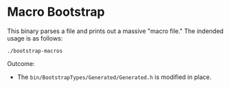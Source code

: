 # Macro Bootstrap

This binary parses a file and prints out a massive "macro file." The indended
usage is as follows:

```shell
./bootstrap-macros
```

Outcome:

 - The `bin/BootstrapTypes/Generated/Generated.h` is modified in place.